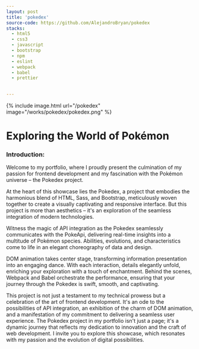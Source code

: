 ```yaml
---
layout: post
title: 'pokedex'
source-code: https://github.com/AlejandroBryan/pokedex
stacks:
  - html5
  - css3 
  - javascript
  - bootstrap
  - npm 
  - eslint
  - webpack
  - babel
  - prettier
 

---
```


{% include image.html url="/pokedex" image="/works/pokedex/pokedex.png" %}

# Exploring the World of Pokémon

### Introduction:
Welcome to my portfolio, where I proudly present the culmination of my passion for frontend development and my fascination with the Pokémon universe – the Pokedex project.

At the heart of this showcase lies the Pokedex, a project that embodies the harmonious blend of HTML, Sass, and Bootstrap, meticulously woven together to create a visually captivating and responsive interface. But this project is more than aesthetics – it's an exploration of the seamless integration of modern technologies.

Witness the magic of API integration as the Pokedex seamlessly communicates with the PokeApi, delivering real-time insights into a multitude of Pokémon species. Abilities, evolutions, and characteristics come to life in an elegant choreography of data and design.

DOM animation takes center stage, transforming information presentation into an engaging dance. With each interaction, details elegantly unfold, enriching your exploration with a touch of enchantment.
Behind the scenes, Webpack and Babel orchestrate the performance, ensuring that your journey through the Pokedex is swift, smooth, and captivating.

This project is not just a testament to my technical prowess but a celebration of the art of frontend development. It's an ode to the possibilities of API integration, an exhibition of the charm of DOM animation, and a manifestation of my commitment to delivering a seamless user experience.
The Pokedex project in my portfolio isn't just a page; it's a dynamic journey that reflects my dedication to innovation and the craft of web development. I invite you to explore this showcase, which resonates with my passion and the evolution of digital possibilities.





